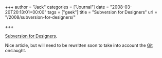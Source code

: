 +++
author = "Jack"
categories = ["Journal"]
date = "2008-03-20T20:13:01+00:00"
tags = ["geek"]
title = "Subversion for Designers"
url = "/2008/subversion-for-designers/"

+++

[Subversion for Designers][1].

Nice article, but will need to be rewritten soon to take into account the [Git][2] onslaught.

 [1]: http://www.thinkvitamin.com/features/design/subversion-for-designers
 [2]: http://git.or.cz/